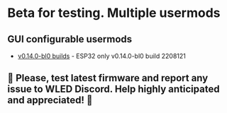 # Beta for testing. Multiple usermods

## GUI configurable usermods

- [v0.14.0-bl0 builds](https://github.com/srg74/WLED-wemos-shield/tree/master/resources/experimental/Firmware) - ESP32 only v0.14.0-bl0 build 2208121

## 🔴 Please, test latest firmware and report any issue to WLED Discord. Help highly anticipated and appreciated! 🔴
